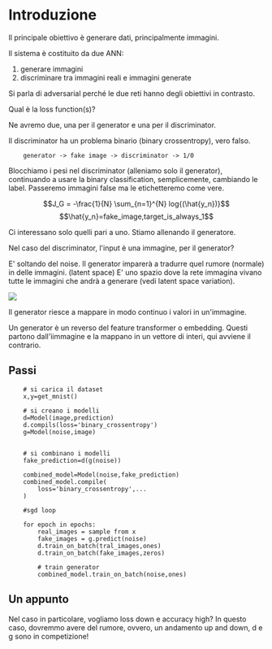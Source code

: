 # Introduzione

Il principale obiettivo è generare dati, principalmente immagini. 

 Il sistema è costituito da due ANN:

 1. generare immagini
 2. discriminare tra immagini reali e immagini generate


Si parla di adversarial perché le due reti hanno degli obiettivi in contrasto.

Qual è la loss function(s)?

Ne avremo due, una per il generator e una per il discriminator.

Il discriminator ha un problema binario (binary crossentropy), vero falso.


        generator -> fake image -> discriminator -> 1/0


Blocchiamo i pesi nel discriminator (alleniamo solo il generator), continuando a usare la binary classification, semplicemente, cambiando le label. Passeremo immagini false ma le etichetteremo come vere.


$$J_G = -\frac{1}{N} \sum_{n=1}^{N} log{(\hat{y_n})}$$
$$\hat{y_n}=fake_image,target_is_always_1$$

Ci interessano solo quelli pari a uno. Stiamo allenando il generatore.


Nel caso del discriminator, l'input è una immagine, per il generator?

E' soltando del noise. Il generator imparerà a tradurre quel rumore (normale) in delle immagini. (latent space) E' uno spazio dove la rete immagina vivano tutte le immagini che andrà a generare (vedi latent space variation). 

<img src="https://miro.medium.com/max/793/1*RkCl-6gbVql7WP86yjUclQ.png" />

Il generator riesce a mappare in modo continuo i valori in un'immagine.

Un generator è un reverso del feature transformer o embedding. Questi partono dall'ìimmagine e la mappano in un vettore di interi, qui avviene il contrario.


## Passi


        # si carica il dataset
        x,y=get_mnist()

        # si creano i modelli 
        d=Model(image,prediction)
        d.compils(loss='binary_crossentropy')
        g=Model(noise,image)


        # si combinano i modelli
        fake_prediction=d(g(noise))

        combined_model=Model(noise,fake_prediction)
        combined_model.compile(
            loss='binary_crossentropy',...
        )

        #sgd loop

        for epoch in epochs:
            real_images = sample from x
            fake_images = g.predict(noise)
            d.train_on_batch(tral_images,ones)
            d.train_on_batch(fake_images,zeros)

            # train generator
            combined_model.train_on_batch(noise,ones)


## Un appunto

Nel caso in particolare, vogliamo loss down e accuracy high? In questo caso, dovremmo avere del rumore, ovvero, un andamento up and down, d e g sono in competizione!
